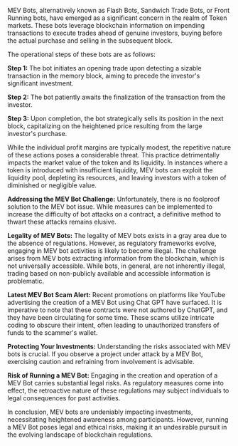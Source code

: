 MEV Bots, alternatively known as Flash Bots, Sandwich Trade Bots, or Front Running bots, have emerged as a significant concern in the realm of Token markets. These bots leverage blockchain information on impending transactions to execute trades ahead of genuine investors, buying before the actual purchase and selling in the subsequent block.

The operational steps of these bots are as follows:

**Step 1:** The bot initiates an opening trade upon detecting a sizable transaction in the memory block, aiming to precede the investor's significant investment.

**Step 2:** The bot patiently awaits the finalization of the transaction from the investor.

**Step 3:** Upon completion, the bot strategically sells its position in the next block, capitalizing on the heightened price resulting from the large investor's purchase.

While the individual profit margins are typically modest, the repetitive nature of these actions poses a considerable threat. This practice detrimentally impacts the market value of the token and its liquidity. In instances where a token is introduced with insufficient liquidity, MEV bots can exploit the liquidity pool, depleting its resources, and leaving investors with a token of diminished or negligible value.

**Addressing the MEV Bot Challenge:** Unfortunately, there is no foolproof solution to the MEV bot issue. While measures can be implemented to increase the difficulty of bot attacks on a contract, a definitive method to thwart these attacks remains elusive.

**Legality of MEV Bots:** The legality of MEV bots exists in a gray area due to the absence of regulations. However, as regulatory frameworks evolve, engaging in MEV bot activities is likely to become illegal. The challenge arises from MEV bots extracting information from the blockchain, which is not universally accessible. While bots, in general, are not inherently illegal, trading based on non-publicly available and accessible information is problematic.

**Latest MEV Bot Scam Alert:** Recent promotions on platforms like YouTube advertising the creation of a MEV Bot using Chat GPT have surfaced. It is imperative to note that these contracts were not authored by ChatGPT, and they have been circulating for some time. These scams utilize intricate coding to obscure their intent, often leading to unauthorized transfers of funds to the scammer's wallet.

**Protecting Your Investments:** Understanding the risks associated with MEV bots is crucial. If you observe a project under attack by a MEV Bot, exercising caution and refraining from involvement is advisable.

**Risk of Running a MEV Bot:** Engaging in the creation and operation of a MEV Bot carries substantial legal risks. As regulatory measures come into effect, the retroactive nature of these regulations may subject individuals to legal consequences for past activities.

In conclusion, MEV bots are undeniably impacting investments, necessitating heightened awareness among participants. However, running a MEV Bot poses legal and ethical risks, making it an undesirable pursuit in the evolving landscape of blockchain regulations.
